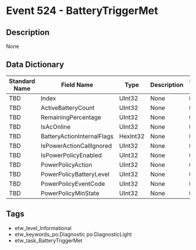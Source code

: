 # Event 524 - BatteryTriggerMet

## Description
None

## Data Dictionary
|Standard Name|Field Name|Type|Description|Sample Value|
|---|---|---|---|---|
|TBD|Index|UInt32|None|`None`|
|TBD|ActiveBatteryCount|UInt32|None|`None`|
|TBD|RemainingPercentage|UInt32|None|`None`|
|TBD|IsAcOnline|UInt32|None|`None`|
|TBD|BatteryActionInternalFlags|HexInt32|None|`None`|
|TBD|IsPowerActionCallIgnored|UInt32|None|`None`|
|TBD|IsPowerPolicyEnabled|UInt32|None|`None`|
|TBD|PowerPolicyAction|UInt32|None|`None`|
|TBD|PowerPolicyBatteryLevel|UInt32|None|`None`|
|TBD|PowerPolicyEventCode|UInt32|None|`None`|
|TBD|PowerPolicyMinState|UInt32|None|`None`|

## Tags
* etw_level_Informational
* etw_keywords_po:Diagnostic po:DiagnosticLight
* etw_task_BatteryTriggerMet